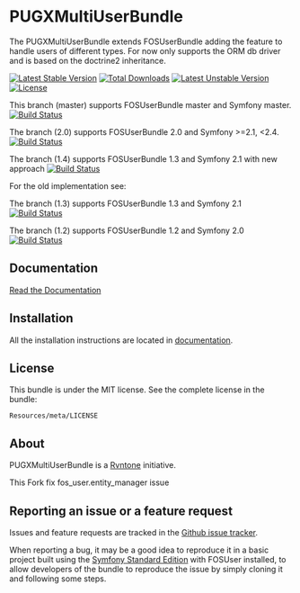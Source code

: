 PUGXMultiUserBundle
=============

The PUGXMultiUserBundle extends FOSUserBundle adding the feature to handle users of different types.
For now only supports the ORM db driver and is based on the doctrine2 inheritance.

[![Latest Stable Version](https://poser.pugx.org/rvntone/multi-user-bundle/v/stable.png)](https://packagist.org/packages/rvntone/multi-user-bundle) [![Total Downloads](https://poser.pugx.org/rvntone/multi-user-bundle/downloads.png)](https://packagist.org/packages/rvntone/multi-user-bundle) [![Latest Unstable Version](https://poser.pugx.org/rvntone/multi-user-bundle/v/unstable.png)](https://packagist.org/packages/rvntone/multi-user-bundle) [![License](https://poser.pugx.org/rvntone/multi-user-bundle/license.png)](https://packagist.org/packages/rvntone/multi-user-bundle)

This branch (master) supports FOSUserBundle master and Symfony master.
[![Build Status](https://secure.travis-ci.org/PUGX/PUGXMultiUserBundle.png?branch=master)](http://travis-ci.org/PUGX/PUGXMultiUserBundle)

The branch (2.0) supports FOSUserBundle 2.0 and Symfony >=2.1, <2.4.
[![Build Status](https://secure.travis-ci.org/PUGX/PUGXMultiUserBundle.png?branch=2.0)](http://travis-ci.org/PUGX/PUGXMultiUserBundle)

The branch (1.4) supports FOSUserBundle 1.3 and Symfony 2.1 with new approach
[![Build Status](https://secure.travis-ci.org/PUGX/PUGXMultiUserBundle.png?branch=1.4)](http://travis-ci.org/PUGX/PUGXMultiUserBundle)

For the old implementation see:

The branch (1.3) supports FOSUserBundle 1.3 and Symfony 2.1 
[![Build Status](https://secure.travis-ci.org/PUGX/PUGXMultiUserBundle.png?branch=1.3)](http://travis-ci.org/PUGX/PUGXMultiUserBundle)

The branch (1.2) supports FOSUserBundle 1.2 and Symfony 2.0
[![Build Status](https://secure.travis-ci.org/PUGX/PUGXMultiUserBundle.png?branch=1.2)](http://travis-ci.org/PUGX/PUGXMultiUserBundle)


Documentation
-------------

[Read the Documentation](https://github.com/PUGX/PUGXMultiUserBundle/blob/master/Resources/doc/index.md)

Installation
------------

All the installation instructions are located in [documentation](https://github.com/Rvntone/PUGXMultiUserBundle/blob/master/Resources/doc/index.md).

License
-------

This bundle is under the MIT license. See the complete license in the bundle:

    Resources/meta/LICENSE

About
-----

PUGXMultiUserBundle is a [Rvntone](https://github.com/rvntone/) initiative.

This Fork fix fos_user.entity_manager issue

Reporting an issue or a feature request
---------------------------------------

Issues and feature requests are tracked in the [Github issue tracker](https://github.com/rvntone/PUGXMultiUserBundle/issues).

When reporting a bug, it may be a good idea to reproduce it in a basic project
built using the [Symfony Standard Edition](https://github.com/symfony/symfony-standard)
with FOSUser installed, to allow developers of the bundle to reproduce the issue by simply cloning it
and following some steps.
